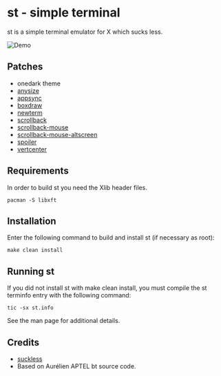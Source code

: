 # st - simple terminal

st is a simple terminal emulator for X which sucks less.

![Demo](./demo.gif)


## Patches

- onedark theme
- [anysize](https://st.suckless.org/patches/anysize/)
- [appsync](https://st.suckless.org/patches/sync/)
- [boxdraw](https://st.suckless.org/patches/boxdraw/)
- [newterm](https://st.suckless.org/patches/newterm/)
- [scrollback](https://st.suckless.org/patches/scrollback/)
- [scrollback-mouse](https://st.suckless.org/patches/scrollback/)
- [scrollback-mouse-altscreen](https://st.suckless.org/patches/scrollback/)
- [spoiler](https://st.suckless.org/patches/spoiler/)
- [vertcenter](https://st.suckless.org/patches/vertcenter/)


## Requirements

In order to build st you need the Xlib header files.

```
pacman -S libxft
```


## Installation

Enter the following command to build and install st (if
necessary as root):

```
make clean install
```

## Running st

If you did not install st with make clean install, you must compile
the st terminfo entry with the following command:

```
tic -sx st.info
```

See the man page for additional details.


## Credits

- [suckless](https://st.suckless.org/)
- Based on Aurélien APTEL <aurelien dot aptel at gmail dot com> bt source code.

